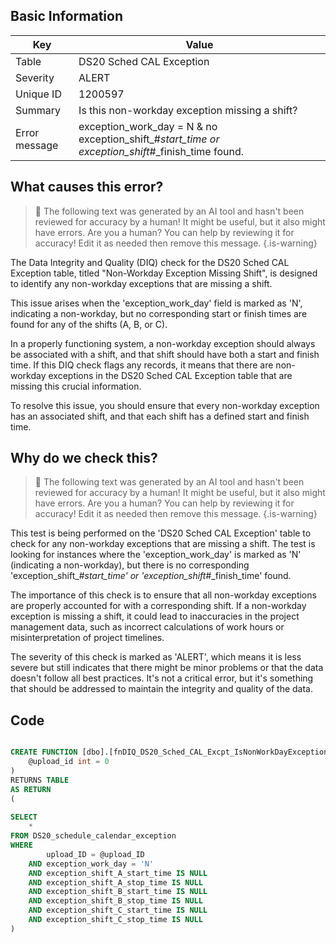 ## Basic Information
| Key         | Value          |
|-------------|----------------|
| Table       | DS20 Sched CAL Exception |
| Severity    | ALERT |
| Unique ID   | 1200597   |
| Summary     | Is this non-workday exception missing a shift? |
| Error message | exception_work_day = N & no exception_shift_#_start_time or exception_shift_#_finish_time found. |

## What causes this error?

> :robot: The following text was generated by an AI tool and hasn't been reviewed for accuracy by a human! It might be useful, but it also might have errors. Are you a human? You can help by reviewing it for accuracy! Edit it as needed then remove this message.
{.is-warning}

The Data Integrity and Quality (DIQ) check for the DS20 Sched CAL Exception table, titled "Non-Workday Exception Missing Shift", is designed to identify any non-workday exceptions that are missing a shift. 

This issue arises when the 'exception_work_day' field is marked as 'N', indicating a non-workday, but no corresponding start or finish times are found for any of the shifts (A, B, or C). 

In a properly functioning system, a non-workday exception should always be associated with a shift, and that shift should have both a start and finish time. If this DIQ check flags any records, it means that there are non-workday exceptions in the DS20 Sched CAL Exception table that are missing this crucial information. 

To resolve this issue, you should ensure that every non-workday exception has an associated shift, and that each shift has a defined start and finish time.
## Why do we check this?

> :robot: The following text was generated by an AI tool and hasn't been reviewed for accuracy by a human! It might be useful, but it also might have errors. Are you a human? You can help by reviewing it for accuracy! Edit it as needed then remove this message.
{.is-warning}

This test is being performed on the 'DS20 Sched CAL Exception' table to check for any non-workday exceptions that are missing a shift. The test is looking for instances where the 'exception_work_day' is marked as 'N' (indicating a non-workday), but there is no corresponding 'exception_shift_#_start_time' or 'exception_shift_#_finish_time' found. 

The importance of this check is to ensure that all non-workday exceptions are properly accounted for with a corresponding shift. If a non-workday exception is missing a shift, it could lead to inaccuracies in the project management data, such as incorrect calculations of work hours or misinterpretation of project timelines. 

The severity of this check is marked as 'ALERT', which means it is less severe but still indicates that there might be minor problems or that the data doesn't follow all best practices. It's not a critical error, but it's something that should be addressed to maintain the integrity and quality of the data.
## Code

```sql

CREATE FUNCTION [dbo].[fnDIQ_DS20_Sched_CAL_Excpt_IsNonWorkDayExceptionMissingShift] (
	@upload_id int = 0
)
RETURNS TABLE
AS RETURN
(
	
SELECT 
	*
FROM DS20_schedule_calendar_exception
WHERE 
		upload_ID = @upload_ID
	AND exception_work_day = 'N'
	AND exception_shift_A_start_time IS NULL
    AND exception_shift_A_stop_time IS NULL
    AND exception_shift_B_start_time IS NULL
    AND exception_shift_B_stop_time IS NULL
    AND exception_shift_C_start_time IS NULL
    AND exception_shift_C_stop_time IS NULL
)
```
